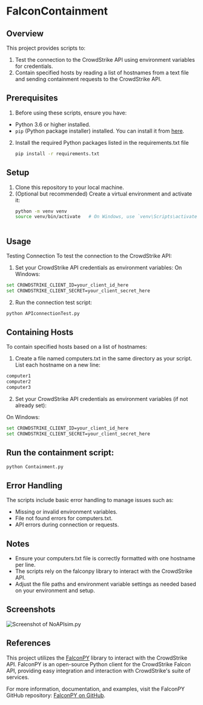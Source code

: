 # FalconContainment

## Overview

This project provides scripts to:
1. Test the connection to the CrowdStrike API using environment variables for credentials.
2. Contain specified hosts by reading a list of hostnames from a text file and sending containment requests to the CrowdStrike API.

## Prerequisites

1. Before using these scripts, ensure you have:
- Python 3.6 or higher installed.
- `pip` (Python package installer) installed. You can install it from [here](https://pip.pypa.io/en/stable/installation/).

2. Install the required Python packages listed in the requirements.txt file
   ```bash
   pip install -r requirements.txt

## Setup

1. Clone this repository to your local machine.
2. (Optional but recommended) Create a virtual environment and activate it:
   ```bash
   python -m venv venv
   source venv/bin/activate   # On Windows, use `venv\Scripts\activate`
  
## Usage
Testing Connection
To test the connection to the CrowdStrike API:

1. Set your CrowdStrike API credentials as environment variables:
On Windows:
```bash
set CROWDSTRIKE_CLIENT_ID=your_client_id_here
set CROWDSTRIKE_CLIENT_SECRET=your_client_secret_here
```
2. Run the connection test script:

```bash
python APIconnectionTest.py
```

## Containing Hosts
To contain specified hosts based on a list of hostnames:
1. Create a file named computers.txt in the same directory as your script. List each hostname on a new line:
```bash
computer1
computer2
computer3
```

2. Set your CrowdStrike API credentials as environment variables (if not already set):

On Windows:
```bash
set CROWDSTRIKE_CLIENT_ID=your_client_id_here
set CROWDSTRIKE_CLIENT_SECRET=your_client_secret_here
```

## Run the containment script:
```bash
python Containment.py
```

## Error Handling
The scripts include basic error handling to manage issues such as:
- Missing or invalid environment variables.
- File not found errors for computers.txt.
- API errors during connection or requests.

## Notes
- Ensure your computers.txt file is correctly formatted with one hostname per line.
- The scripts rely on the falconpy library to interact with the CrowdStrike API.
- Adjust the file paths and environment variable settings as needed based on your environment and setup.

## Screenshots

![Screenshot of NoAPIsim.py](https://i.imgur.com/m8bBV0m.png "NoAPIsim.py")


  ## References

This project utilizes the [FalconPY](https://github.com/CrowdStrike/falconpy) library to interact with the CrowdStrike API. FalconPY is an open-source Python client for the CrowdStrike Falcon API, providing easy integration and interaction with CrowdStrike's suite of services.

For more information, documentation, and examples, visit the FalconPY GitHub repository: [FalconPY on GitHub](https://github.com/CrowdStrike/falconpy).
